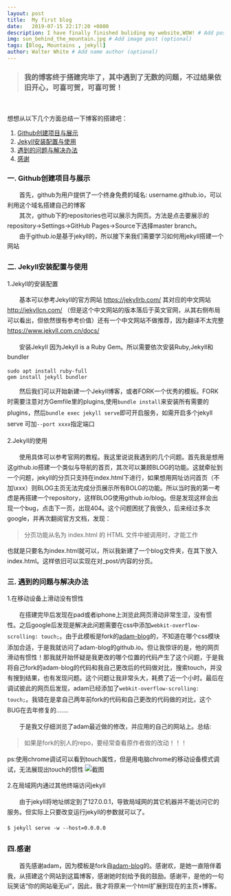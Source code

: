 ```yaml
---
layout: post
title:  My first blog
date:   2019-07-15 22:17:20 +0800
description: I have finally finished buliding my website,WOW! # Add post description (optional)
img: sun_behind_the_mountain.jpg # Add image post (optional)
tags: [Blog, Mountains , jekyll]
author: Walter White # Add name author (optional)
---
```

<style type="text/css">
p{ line-height: 170% }
</style>

>### 我的博客终于搭建完毕了，其中遇到了无数的问题，不过结果依旧开心，可喜可贺，可喜可贺！

<br>
<br>
想想从以下几个方面总结一下博客的搭建吧：

1. [Github创建项目与展示](#title1)
2. [Jekyll安装配置与使用](#title2)
3. [遇到的问题与解决办法](#title3)
4. [感谢](#title4)


<span id="title1"></span>
### 一. Github创建项目与展示

&emsp;&emsp;首先，github为用户提供了一个终身免费的域名: username.github.io，可以利用这个域名搭建自己的博客  
&emsp;&emsp;其次，github下的repositories也可以展示为网页。方法是点击要展示的repository->Settings->GitHub Pages->Source下选择master branch。  
&emsp;&emsp;由于github.io是基于jekyll的，所以接下来我们需要学习如何用jekyll搭建一个网站

<span id="title2"></span>
### 二. Jekyll安装配置与使用

1.Jekyll的安装配置

&emsp;&emsp;基本可以参考Jekyll的官方网站 https://jekyllrb.com/ 其对应的中文网站 http://jekyllcn.com/ （但是这个中文网站的版本落后于英文官网，从其右侧布局可以看出，但依然很有参考价值）还有一个中文网站不做推荐，因为翻译不太完整 https://www.jekyll.com.cn/docs/

&emsp;&emsp;安装Jekyll 因为Jekyll is a Ruby Gem。所以需要依次安装Ruby,Jekyll和bundler

    sudo apt install ruby-full
    gem install jekyll bundler

&emsp;&emsp;然后我们可以开始新建一个Jekyll博客，或者FORK一个优秀的模板。FORK时需要注意对方Gemfile里的plugins,使用`bundle install`来安装所有需要的plugins，然后`bundle exec jekyll serve`即可开启服务，如需开启多个jekyll serve 可加`--port xxxx`指定端口

2.Jekyll的使用

&emsp;&emsp;使用具体可以参考官网的教程。我这里说说我遇到的几个问题。首先我是想用这github.io搭建一个类似与导航的首页，其次可以兼顾BLOG的功能。这就牵扯到一个问题，jekyll的分页只支持在index.html下进行，如果想用网址访问首页（不加\xxx）则BLOG主页无法完成分页展示所有BOLG的功能。所以当时我的第一考虑是再搭建一个repository，这样BLOG使用github.io/blog。但是发现这样会出现一个bug，点击下一页，出现404。这个问题困扰了我很久，后来经过多次google，并再次翻阅官方文档，发现：
> 分页功能从名为 index.html 的 HTML 文件中被调用时，才能工作

也就是只要名为index.html就可以，所以我新建了一个blog文件夹，在其下放入index.html。这样依旧可以实现在对_post/内容的分页。

<span id="title3"></span>
### 三. 遇到的问题与解决办法

1.在移动设备上滑动没有惯性

&emsp;&emsp;在搭建完毕后发现在pad或者iphone上浏览此网页滑动非常生涩，没有惯性。之后google后发现是解决此问题需要在css中添加`webkit-overflow-scrolling: touch;`。由于此模板是fork的<a href="https://github.com/artemsheludko/adam-blog">adam-blog</a>的，不知道在哪个css模块添加合适，于是我就访问了adam-blog的github.io。但让我惊讶的是，他的网页滑动有惯性！那我就开始怀疑是我更改的哪个位置的代码产生了这个问题，于是我将自己fork的adam-blog的代码和我自己更改后的代码做对比，搜索touch，并没有搜到结果，也有发现问题。这个问题让我非常头大，耗费了近一个小时。最后在调试彼此的网页后发现，adam已经添加了`webkit-overflow-scrolling: touch;`。我错在是拿自己两年前fork的代码和自己更改的代码做的对比，这个BUG在去年修复的.......

&emsp;&emsp;于是我又仔细浏览了adam最近做的修改，并应用的自己的网站上。总结:

>如果是fork的别人的repo，要经常查看原作者做的改动！！！

ps:使用chrome调试可以看到touch属性，但是用电脑chrome的移动设备模式调试，无法展现出touch的惯性
![截图]({{site.baseurl}}/assets/img/touch.png)

2.在局域网内通过其他终端访问jekyll

&emsp;&emsp;由于jekyll将地址绑定到了127.0.0.1，导致局域网的其它机器并不能访问它的服务。但实际上只要改变运行jekyll的参数就可以了。

`$ jekyll serve -w --host=0.0.0.0`

<span id="title4"></span>
### 四.感谢

&emsp;&emsp;首先感谢adam，因为模板是fork自<a href="https://github.com/artemsheludko/adam-blog">adam-blog</a>的。感谢欢，是她一直陪伴着我，从搭建这个网站到这篇博客，感谢她时刻给予我的鼓励。感谢平，是他的一句玩笑话“你的网站毫无ui”，因此，我才将原来一个html扩展到现在的主页+博客。

